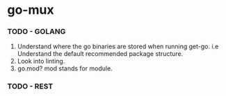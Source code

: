 # go-mux


### TODO - GOLANG

1. Understand where the go binaries are stored when running get-go. i.e Understand the default recommended package structure.
2. Look into linting.
3. go.mod? mod stands for module.

### TODO - REST
